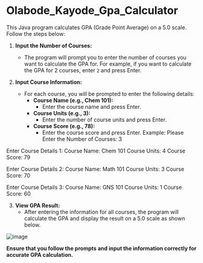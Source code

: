 # Olabode_Kayode_Gpa_Calculator

This Java program calculates GPA (Grade Point Average) on a 5.0 scale. Follow the steps below:

1. **Input the Number of Courses:**
   - The program will prompt you to enter the number of courses you want to calculate the GPA for. For example, if you want to calculate the GPA for 2 courses, enter `2` and press Enter.

2. **Input Course Information:**
   - For each course, you will be prompted to enter the following details:
     - **Course Name (e.g., Chem 101):**
       - Enter the course name and press Enter.
     - **Course Units (e.g., 3):**
       - Enter the number of course units and press Enter.
     - **Course Score (e.g., 78):**
       - Enter the course score and press Enter.
Example:
Please Enter the Number of Courses: 3

Enter Course Details 1:
Course Name: Chem 101
Course Units: 4
Course Score: 79

Enter Course Details 2:
Course Name: Math 101
Course Units: 3
Course Score: 70

Enter Course Details 3:
Course Name: GNS 101
Course Units: 1
Course Score: 60

3. **View GPA Result:**
   - After entering the information for all courses, the program will calculate the GPA and display the result on a 5.0 scale as shown below.



![image](https://github.com/OlabodeKayodem/Olabode_Kayode_Gpa_Calculator/assets/153414835/1c5080a8-78de-49a3-8bcb-a9ff6333a98b)


**Ensure that you follow the prompts and input the information correctly for accurate GPA calculation.**
